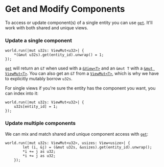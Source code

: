 # Get and Modify Components

To access or update component(s) of a single entity you can use [`get`](https://docs.rs/shipyard/latest/shipyard/trait.Get.html#tymethod.get). It'll work with both shared and unique views.

### Update a single component

```rust, noplaypen
world.run(|mut u32s: ViewMut<u32>| {
    *(&mut u32s).get(entity_id).unwrap() = 1;
});
```

[`get`](https://docs.rs/shipyard/latest/shipyard/trait.Get.html#tymethod.get) will return an `&T` when used with a [`&View<T>`](https://docs.rs/shipyard/latest/shipyard/struct.View.html) and an `&mut T` with a [`&mut ViewMut<T>`](https://docs.rs/shipyard/latest/shipyard/struct.ViewMut.html). You can also get an `&T` from a [`ViewMut<T>`](https://docs.rs/shipyard/latest/shipyard/struct.ViewMut.html), which is why we have to explicitly mutably borrow `u32s`.

For single views if you're sure the entity has the component you want, you can index into it:

```rust, noplaypen
world.run(|mut u32s: ViewMut<u32>| {
    u32s[entity_id] = 1;
});
```

### Update multiple components

We can mix and match shared and unique component access with [`get`](https://docs.rs/shipyard/latest/shipyard/trait.Get.html#tymethod.get):

```rust, noplaypen
world.run(|mut u32s: ViewMut<u32>, usizes: View<usize>| {
        let (i, &j) = (&mut u32s, &usizes).get(entity_id).unwrap();
        *i += j as u32;
        *i += j as u32;
    });
```
